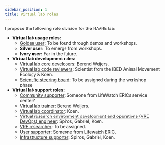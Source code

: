 ```yaml
---
sidebar_position: 1
title: Virtual lab roles
---
```

I propose the following role division for the RAVRE lab:

* **Virtual lab usage roles:**
  * [Golden user](../Virtual_lab_roles/Golden_user): To be found through demos and workshops.
  * **Silver user:** To emerge from workshops.
  * **Ivory user:** Far in the future.
* **Virtual lab development roles:**
  * [Virtual lab core developers](../Virtual_lab_roles/Core_developer): Berend Weijers.
  * [Virtual lab code reviewers](../Virtual_lab_roles/Reviewer): Scientist from the IBED Animal Movement Ecology & Koen.
  * [Scientific steering board](../Virtual_lab_roles/Steering_board): To be assigned during the workshop phase.
* **Virtual lab support roles:**
  * [Community supporter](../Virtual_lab_roles/Community_supporter): Someone from LifeWatch ERICs service center?
  * [Virtual lab trainer](../Virtual_lab_roles/Trainer): Berend Weijers.
  * [Virtual lab coordinator](../Virtual_lab_roles/Coordinator): Koen.
  * [Virtual research environment development and operations (VRE DevOps) engineer](../Virtual_lab_roles/DevOps): Spiros, Gabriel, Koen.
  * [VRE researcher](../Virtual_lab_roles/VRE_researcher): To be assigned.
  * [User supporter](../Virtual_lab_roles/User_supporter): Someone from Lifewatch ERIC.
  * [Infrastructure supporter](../Virtual_lab_roles/Infrastructure_supporter): Spiros, Gabriel, Koen.